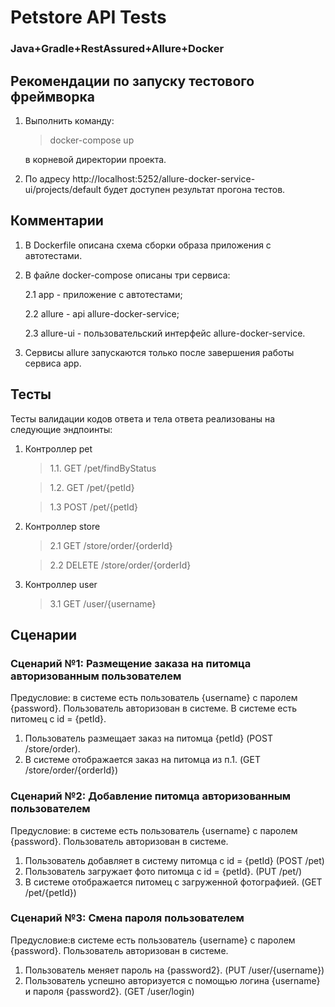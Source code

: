 # Petstore API Tests
### Java+Gradle+RestAssured+Allure+Docker

## Рекомендации по запуску тестового фреймворка

1. Выполнить команду:
   >docker-compose up

   в корневой директории проекта.

2. По адресу http://localhost:5252/allure-docker-service-ui/projects/default будет доступен результат прогона тестов.

## Комментарии
1. В Dockerfile описана схема сборки образа приложения с автотестами.
2. В файле docker-compose описаны три сервиса:

   2.1 app - приложение с автотестами;

   2.2 allure - api allure-docker-service;

   2.3 allure-ui - пользовательский интерфейс allure-docker-service.

3. Сервисы allure запускаются только после завершения работы сервиса app.

## Тесты
Тесты валидации кодов ответа и тела ответа реализованы на следующие эндпоинты:
1. Контроллер pet
    > 1.1. GET /pet/findByStatus

    > 1.2. GET /pet/{petId}

    > 1.3  POST /pet/{petId}
2. Контроллер store
    > 2.1  GET  /store/order/{orderId}

    > 2.2 DELETE /store/order/{orderId}
3. Контроллер user
    > 3.1 GET /user/{username}

## Сценарии

### Сценарий №1: Размещение заказа на питомца авторизованным пользователем

Предусловие:   в системе есть пользователь {username} с паролем {password}.
               Пользователь авторизован в системе.
               В системе есть питомец с id = {petId}.
1. Пользователь размещает заказ на питомца {petId} (POST /store/order).
2. В системе отображается заказ на питомца из п.1. (GET /store/order/{orderId})

### Сценарий №2: Добавление питомца авторизованным пользователем
Предусловие: в системе есть пользователь {username} с паролем {password}.
Пользователь авторизован в системе.

1. Пользователь добавляет в систему питомца с id = {petId}
   (POST /pet)
2. Пользователь загружает фото питомца с id = {petId}. (PUT /pet/)
3. В системе отображается питомец с загруженной фотографией. (GET /pet/{petId})

### Сценарий №3: Смена пароля пользователем

Предусловие:в системе есть пользователь {username} с паролем {password}.
Пользователь авторизован в системе.
1. Пользователь меняет пароль на {password2}. (PUT /user/{username})
2. Пользователь успешно авторизуется с помощью логина {username} и пароля {password2}. (GET /user/login)


